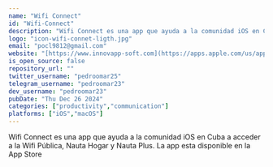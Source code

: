 ```yaml
---
name: "Wifi Connect"
id: "Wifi-Connect"
description: "Wifi Connect es una app que ayuda a la comunidad iOS en Cuba a acceder a la Wifi Pública, Nauta Hogar y Nauta Plus. La app esta disponible en la App Store"
logo: "icon-wifi-connet-ligth.jpg"
email: "pocl9812@gmail.com"
website: "[https://www.innovapp-soft.com](https://apps.apple.com/us/app/wifi-connect/id6496852984)"
is_open_source: false
repository_url: ""
twitter_username: "pedroomar25"
telegram_username: "pedroomar23"
dev_username: "pedroomar23"
pubDate: "Thu Dec 26 2024"
categories: ["productivity","communication"]
platforms: ["iOS","macOS"]
---
```


Wifi Connect es una app que ayuda a la comunidad iOS en Cuba a acceder a la Wifi Pública, Nauta Hogar y Nauta Plus. La app esta disponible en la App Store
